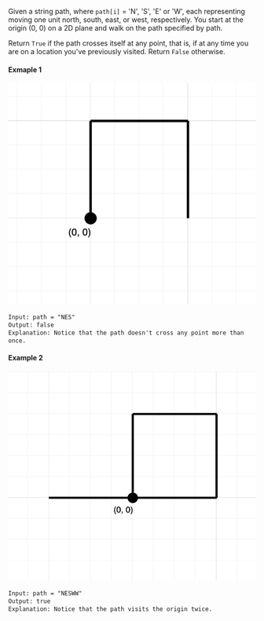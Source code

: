Given a string path, where `path[i]` = 'N', 'S', 'E' or 'W', 
each representing moving one unit north, south, east, or west, 
respectively. You start at the origin (0, 0) on a 2D plane 
and walk on the path specified by path.

Return `True` if the path crosses itself at any point, 
that is, if at any time you are on a location you've previously 
visited. Return `False` otherwise.

#### Exmaple 1
![Example 1](Example1.png)

```
Input: path = "NES"
Output: false 
Explanation: Notice that the path doesn't cross any point more than once.
```

#### Example 2
![Example 2](Example2.png)
```
Input: path = "NESWW"
Output: true
Explanation: Notice that the path visits the origin twice.
```

